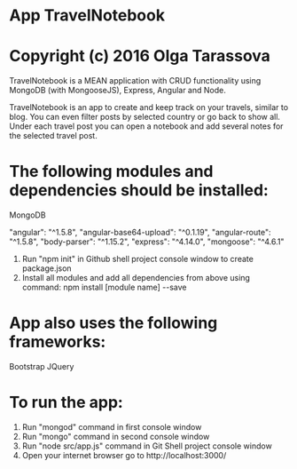 # App TravelNotebook

Copyright (c) 2016 Olga Tarassova
=================================
TravelNotebook is a MEAN application with CRUD functionality using MongoDB (with MongooseJS), Express, Angular and Node.

TravelNotebook is an app to create and keep track on your travels, similar to blog.
You can even filter posts by selected country or go back to show all.
Under each travel post you can open a notebook and add several notes for the
selected travel post.

# The following modules and dependencies should be installed:

MongoDB

"angular": "^1.5.8",
"angular-base64-upload": "^0.1.19",
"angular-route": "^1.5.8",
"body-parser": "^1.15.2",
"express": "^4.14.0",
"mongoose": "^4.6.1"

1. Run "npm init" in Github shell project console window to create package.json
2. Install all modules and add all dependencies from above using command:
    npm install [module name] --save

# App also uses the following frameworks:

Bootstrap
JQuery

# To run the app:
1. Run "mongod" command in first console window
2. Run "mongo" command in second console window
3. Run "node src/app.js" command in Git Shell project console window
4. Open your internet browser go to http://localhost:3000/
